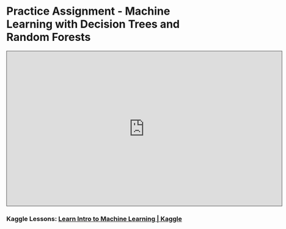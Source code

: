# Practice Assignment - Machine Learning with Decision Trees and Random Forests

<iframe src="https://egator.hosted.panopto.com/Panopto/Pages/Embed.aspx?id=ca716ba9-b927-422e-9d5e-b151012bee7e&autoplay=false&offerviewer=true&showtitle=true&showbrand=true&captions=false&interactivity=all" height="405" width="720" style="border: 1px solid #464646;" allowfullscreen allow="autoplay" aria-label="Panopto Embedded Video Player" aria-description="W3 Kaggle Assignment Intro" ></iframe>

### Kaggle Lessons: [Learn Intro to Machine Learning | Kaggle](https://www.kaggle.com/learn/intro-to-machine-learning)

